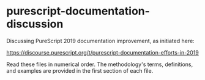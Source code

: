 # purescript-documentation-discussion

Discussing PureScript 2019 documentation improvement, as initiated here:

https://discourse.purescript.org/t/purescript-documentation-efforts-in-2019

Read these files in numerical order. The methodology's terms, definitions, and examples are provided in the first section of each file.
